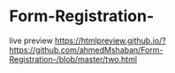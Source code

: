 # Form-Registration-
live preview
https://htmlpreview.github.io/?https://github.com/ahmedMshaban/Form-Registration-/blob/master/two.html
